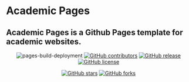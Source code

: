# Academic Pages
**Academic Pages is a Github Pages template for academic websites.**
---
<div align="center">
    
![pages-build-deployment](https://github.com/academicpages/academicpages.github.io/actions/workflows/pages/pages-build-deployment/badge.svg)
[![GitHub contributors](https://img.shields.io/github/contributors/academicpages/academicpages.github.io.svg)](https://github.com/academicpages/academicpages.github.io/graphs/contributors)
[![GitHub release](https://img.shields.io/github/v/release/academicpages/academicpages.github.io)](https://github.com/academicpages/academicpages.github.io/releases/latest)
[![GitHub license](https://img.shields.io/github/license/academicpages/academicpages.github.io?color=blue)](https://github.com/academicpages/academicpages.github.io/blob/master/LICENSE)

[![GitHub stars](https://img.shields.io/github/stars/academicpages/academicpages.github.io)](https://github.com/academicpages/academicpages.github.io)
[![GitHub forks](https://img.shields.io/github/forks/academicpages/academicpages.github.io)](https://github.com/academicpages/academicpages.github.io/fork)
</div>
